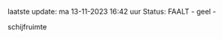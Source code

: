 laatste update: 
ma 13-11-2023 16:42   uur 
Status: FAALT - geel - 
<div class="service Y">schijfruimte</div>